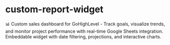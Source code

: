 # custom-report-widget
📊 Custom sales dashboard for GoHighLevel - Track goals, visualize trends, and monitor project performance with real-time Google Sheets integration. Embeddable widget with date filtering, projections, and interactive charts.
